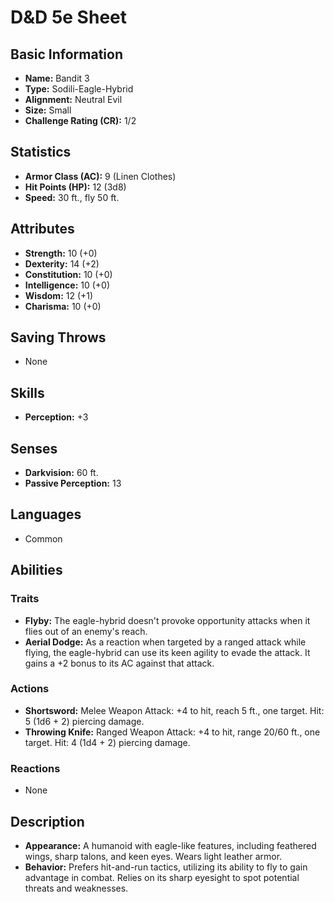 # D&D 5e Sheet
## Basic Information
- **Name:** Bandit 3
- **Type:** Sodili-Eagle-Hybrid
- **Alignment:** Neutral Evil
- **Size:** Small
- **Challenge Rating (CR):** 1/2

## Statistics
- **Armor Class (AC):** 9 (Linen Clothes)
- **Hit Points (HP):** 12 (3d8)
- **Speed:** 30 ft., fly 50 ft.

## Attributes
- **Strength:** 10 (+0)
- **Dexterity:** 14 (+2)
- **Constitution:** 10 (+0)
- **Intelligence:** 10 (+0)
- **Wisdom:** 12 (+1)
- **Charisma:** 10 (+0)

## Saving Throws
- None

## Skills
- **Perception:** +3

## Senses
- **Darkvision:** 60 ft.
- **Passive Perception:** 13

## Languages
- Common

## Abilities
### Traits
- **Flyby:** The eagle-hybrid doesn't provoke opportunity attacks when it flies out of an enemy's reach.
- **Aerial Dodge:** As a reaction when targeted by a ranged attack while flying, the eagle-hybrid can use its keen agility to evade the attack. It gains a +2 bonus to its AC against that attack.

### Actions
- **Shortsword:** Melee Weapon Attack: +4 to hit, reach 5 ft., one target. Hit: 5 (1d6 + 2) piercing damage.
- **Throwing Knife:** Ranged Weapon Attack: +4 to hit, range 20/60 ft., one target. Hit: 4 (1d4 + 2) piercing damage.

### Reactions
- None

## Description
- **Appearance:** A humanoid with eagle-like features, including feathered wings, sharp talons, and keen eyes. Wears light leather armor.
- **Behavior:** Prefers hit-and-run tactics, utilizing its ability to fly to gain advantage in combat. Relies on its sharp eyesight to spot potential threats and weaknesses.
